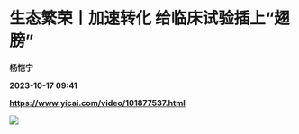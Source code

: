 # 生态繁荣丨加速转化 给临床试验插上“翅膀”
**杨恺宁**

**2023-10-17 09:41**

**https://www.yicai.com/video/101877537.html**

![](http://imgcdn.yicai.com/vms-new/2023/10/8c457fd1-84f8-4ddd-bd1a-b6518520867d_Hqdx.jpg)